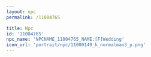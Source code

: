 ```yaml
---
layout: npc
permalink: /11004765

title: Npc
id: '11004765'
npc_name: 'NPCNAME_11004765_NAME:[F]Wedding'
icon_url: 'portrait/npc/11000149_k_normalman3_p.png'
---
```

